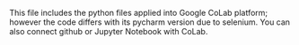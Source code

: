 This file includes the python files applied into Google CoLab platform; however the code differs with its pycharm version due to selenium. 
You can also connect github or Jupyter Notebook with CoLab.
